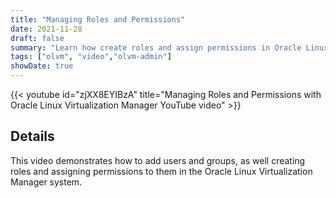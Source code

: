 ```yaml
---
title: "Managing Roles and Permissions"
date: 2021-11-28
draft: false
summary: "Learn how create roles and assign permissions in Oracle Linux Virtualization Manager."
tags: ["olvm", "video","olvm-admin"]
showDate: true
---
```


{{< youtube id="zjXX8EYIBzA" title="Managing Roles and Permissions with Oracle Linux Virtualization Manager YouTube video" >}}

## Details

This video demonstrates how to add users and groups, as well creating roles and assigning permissions to them in the Oracle Linux Virtualization Manager system.
